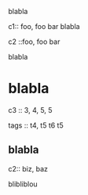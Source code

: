 
blabla

c1:: foo, foo bar
blabla

c2 ::foo, foo bar

blabla

# blabla

c3 :: 3, 4, 5, 5

tags :: t4, t5 t6 t5

## blabla

c2:: biz, baz

blibliblou